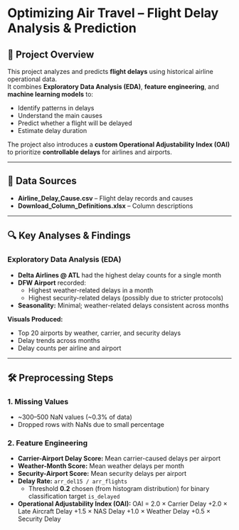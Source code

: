 # Optimizing Air Travel – Flight Delay Analysis & Prediction

## 📌 Project Overview
This project analyzes and predicts **flight delays** using historical airline operational data.  
It combines **Exploratory Data Analysis (EDA)**, **feature engineering**, and **machine learning models** to:
- Identify patterns in delays
- Understand the main causes
- Predict whether a flight will be delayed
- Estimate delay duration

The project also introduces a **custom Operational Adjustability Index (OAI)** to prioritize **controllable delays** for airlines and airports.

---

## 📂 Data Sources
- **Airline_Delay_Cause.csv** – Flight delay records and causes
- **Download_Column_Definitions.xlsx** – Column descriptions

---

## 🔍 Key Analyses & Findings

### Exploratory Data Analysis (EDA)
- **Delta Airlines @ ATL** had the highest delay counts for a single month
- **DFW Airport** recorded:
  - Highest weather-related delays in a month
  - Highest security-related delays (possibly due to stricter protocols)
- **Seasonality:** Minimal; weather-related delays consistent across months

**Visuals Produced:**
- Top 20 airports by weather, carrier, and security delays
- Delay trends across months
- Delay counts per airline and airport

---

## 🛠 Preprocessing Steps

### 1. **Missing Values**
- ~300–500 NaN values (~0.3% of data)  
- Dropped rows with NaNs due to small percentage

### 2. **Feature Engineering**
- **Carrier-Airport Delay Score:** Mean carrier-caused delays per airport
- **Weather-Month Score:** Mean weather delays per month
- **Security-Airport Score:** Mean security delays per airport
- **Delay Rate:** `arr_del15 / arr_flights`  
  - Threshold **0.2** chosen (from histogram distribution) for binary classification target `is_delayed`
- **Operational Adjustability Index (OAI):**
    OAI = 2.0 × Carrier Delay +2.0 × Late Aircraft Delay +1.5 × NAS Delay +1.0 × Weather Delay +0.5 × Security Delay



